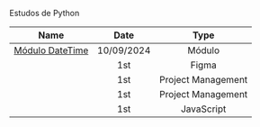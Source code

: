 Estudos de Python

| Name    | Date          | Type     | 
| --------|:-------------:| :-----:  | 
| [Módulo DateTime](https://github.com/luanvfm/Code-Notebook/blob/main/Coding%201/Estudos%20Python/M%C3%B3dulo%20Datetime.md) | 10/09/2024 | Módulo      |
|   | 1st     | Figma      |
|     | 1st     | Project Management |
|     | 1st     | Project Management |
|       | 1st     | JavaScript |
